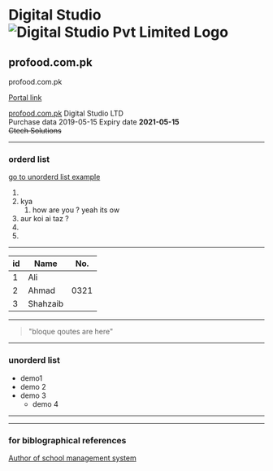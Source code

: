 # Digital Studio	![Digital Studio Pvt Limited Logo](https://lh4.googleusercontent.com/-iTqOrg25K3E/AAAAAAAAAAI/AAAAAAAAAAA/AKmTcTtIdB4/s44-p-k-no-ns-nd/photo.jpg)


## profood.com.pk
profood.com.pk

[Portal link](https://pk6.pknic.net.pk/pk5/login.PK "click me")

 	
[profood.com.pk](profood.com.pk "domain that i own")
Digital Studio LTD 	
Purchase data	2019-05-15
Expiry date **2021-05-15** 	
~~Ctech Solutions~~

- - - 
### orderd list			
[go to unorderd list example](#unorderd-list "for on same page navigation")

1.
2. kya 
	1. how are you ?
	yeah its ow
3. aur koi ai taz ?
4. 
4. 

- - -


id | Name | No. |
---| ---  | --- |
1 | Ali |
2 | Ahmad | 0321 |
3 | Shahzaib |

- - -

> "bloque
> qoutes
> are
> here"

- - -

### unorderd list

- demo1 
- demo 2
- demo 3
	- demo 4



- - -





- - -
### for biblographical references
[Author of school management system][hrshadhin]

[hrshadhin]: https://github.com/hrshadhin/school-management-system 

